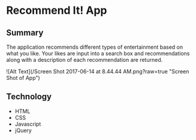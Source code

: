 # Recommend It! App

## Summary
The application recommends different types of entertainment based on what you like.  Your likes are input into a search box and recommendations along with a description of each recommendation are returned.

![Alt Text](/Screen Shot 2017-06-14 at 8.44.44 AM.png?raw=true "Screen Shot of App")

## Technology
* HTML
* CSS
* Javascript
* jQuery
